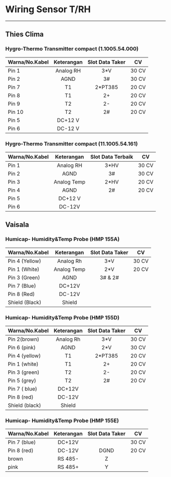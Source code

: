 # Wiring Sensor T/RH
***

## Thies Clima
### Hygro-Thermo Transmitter compact (1.1005.54.000)

| Warna/No.Kabel | Keterangan | Slot Data Taker | CV    |
|----------------|:----------:|:---------------:|:-----:|
| Pin 1          | Analog RH  | 3*V             | 30 CV |
| Pin 2          | AGND       | 3#              | 30 CV |
| Pin 7          | T1         | 2*PT385         | 20 CV |
| Pin 8          | T1         | 2+              | 20 CV |
| Pin 9          | T2         | 2-              | 20 CV |
| Pin 10         | T2         | 2#              | 20 CV |
| Pin 5          | DC+12 V    |                 |       |
| Pin 6          | DC-12 V    |                 |       |

### Hygro-Thermo Transmitter compact (11.1005.54.161)

| Warna/No.Kabel | Keterangan  | Slot Data Terbaik | CV    |
|----------------|:-----------:|:-----------------:|:-----:|
| Pin 1          | Analog RH   | 3*HV              | 30 CV |
| Pin 2          | AGND        | 3#                | 30 CV |
| Pin 3          | Analog Temp | 2*HV              | 20 CV |
| Pin 4          | AGND        | 2#                | 20 CV |
| Pin 5          | DC+12 V     |                   |       |
| Pin 6          | DC-12V      |                   |       |

## Vaisala
### Humicap- Humidity&Temp Probe (HMP 155A)

| Warna/No.Kabel | Keterangan  | Slot Data Taker | CV    |
|----------------|:-----------:|:---------------:|:-----:|
| Pin 4 (Yellow) | Analog Rh   | 3*V             | 30 CV |
| Pin 1 (White)  | Analog Temp | 2*V             | 20 CV |
| Pin 3 (Green)  | AGND        | 3# & 2#         |       |
| Pin 7 (Blue)   | DC+12V      |                 |       |
| Pin 8 (Red)    | DC-12V      |                 |       |
| Shield (Black) | Shield      |                 |       |

### Humicap- Humidity&Temp Probe (HMP 155D)

| Warna/No.Kabel | Keterangan | Slot Data Taker | CV    |
|----------------|:----------:|:---------------:|:-----:|
| Pin 2(brown)   | Analog Rh  | 3*V             | 30 CV |
| Pin 6 (pink)   | AGND       | 2*V             | 30 CV |
| Pin 4 (yellow) | T1         | 2*PT385         | 20 CV |
| Pin 1 (white)  | T1         | 2+              | 20 CV |
| Pin 3 (green)  | T2         | 2-              | 20 CV |
| Pin 5 (grey)   | T2         | 2#              | 20 CV |
| Pin 7 ( blue)  | DC+12V     |                 |       |
| Pin 8 (red)    | DC-12V     |                 |       |
| Shield (black) | Shield     |                 |       |

### Humicap- Humidity&Temp Probe (HMP 155E)

| Warna/No.Kabel | Keterangan | Slot Data Taker | CV    |
|----------------|:----------:|:---------------:|:-----:|
| Pin 7 (blue)   | DC+12V     |                 | 30 CV |
| Pin 8 (red)    | DC-12V     | DGND            | 20 CV |
| brown          | RS 485-    | Z               |       |
| pink           | RS 485+    | Y               |       |
